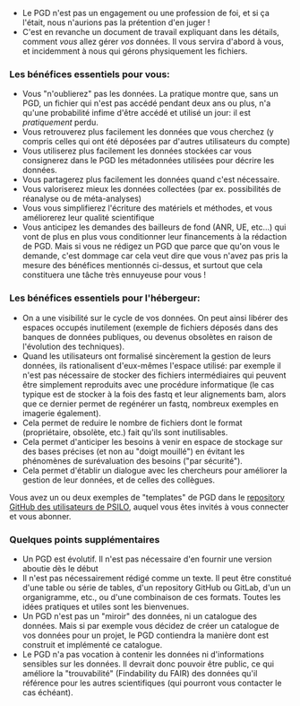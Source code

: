 - Le PGD n'est pas un engagement ou une profession de foi, et si ça l'était, nous n'aurions
  pas la prétention d'en juger !
- C'est en revanche un document de travail expliquant dans les détails, comment _vous_ allez
  gérer _vos_ données. Il vous servira d'abord à vous, et incidemment à nous qui gérons
  physiquement les fichiers.

### Les bénéfices essentiels pour vous:

- Vous "n'oublierez" pas les données. La pratique montre que, sans un PGD, un fichier qui
  n'est pas accédé pendant deux ans ou plus, n'a qu'une probabilité infime d'être accédé
  et utilisé un jour: il est _pratiquement_ perdu.
- Vous retrouverez plus facilement les données que vous cherchez (y compris celles qui ont
  été déposées par d'autres utilisateurs du compte)
- Vous utiliserez plus facilement les données stockées car vous consignerez dans le PGD
  les métadonnées utilisées pour décrire les données.
- Vous partagerez plus facilement les données quand c'est nécessaire.
- Vous valoriserez mieux les données collectées (par ex. possibilités de réanalyse ou de
  méta-analyses)
- Vous vous simplifierez l'écriture des matériels et méthodes, et vous améliorerez leur
  qualité scientifique
- Vous anticipez les demandes des bailleurs de fond (ANR, UE, etc...) qui vont de plus en
  plus vous conditionner leur financements à la rédaction de PGD. Mais si vous ne rédigez
  un PGD que parce que qu'on vous le demande, c'est dommage car cela veut dire que vous
  n'avez pas pris la mesure des bénéfices mentionnés ci-dessus, et surtout que cela
  constituera une tâche très ennuyeuse pour vous !

### Les bénéfices essentiels pour l'hébergeur:

- On a une visibilité sur le cycle de vos données. On peut ainsi libérer des espaces
  occupés inutilement (exemple de fichiers déposés dans des banques de données publiques,
  ou devenus obsolètes en raison de l'évolution des techniques).
- Quand les utilisateurs ont formalisé sincèrement la gestion de leurs données, ils
  rationalisent d'eux-mêmes l'espace utilisé: par exemple il n'est pas nécessaire de
  stocker des fichiers intermédiaires qui peuvent être simplement reproduits avec une
  procédure informatique (le cas typique est de stocker à la fois des fastq et leur
  alignements bam, alors que ce dernier permet de regénérer un fastq, nombreux exemples en
  imagerie également).
- Cela permet de reduire le nombre de fichiers dont le format (propriétaire, obsolète,
  etc.) fait qu'ils sont inutilisables.
- Cela permet d'anticiper les besoins à venir en espace de stockage sur des bases précises
  (et non au "doigt mouillé") en évitant les phénomènes de surévaluation des besoins ("par
  sécurité").
- Cela permet d'établir un dialogue avec les chercheurs pour améliorer la gestion de leur
  données, et de celles des collègues.

Vous avez un ou deux exemples de "templates" de PGD dans le [repository GitHub des
utilisateurs de PSILO](https://github.com/ARTbio/usePsilo), auquel vous êtes invités à
vous connecter et vous abonner.

### Quelques points supplémentaires

- Un PGD est évolutif. Il n'est pas nécessaire d'en fournir une version aboutie dès le début
- Il n'est pas nécessairement rédigé comme un texte. Il peut être constitué d'une table ou
  série de tables, d'un repository GitHub ou GitLab, d'un un organigramme, etc., ou d'une
  combinaison de ces formats. Toutes les idées pratiques et utiles sont les bienvenues.
- Un PGD n'est pas un "miroir" des données, ni un catalogue des données. Mais si par
  exemple vous décidez de créer un catalogue de vos données pour un projet, le PGD
  contiendra la manière dont est construit et implémenté ce catalogue.
- Le PGD n'a pas vocation à contenir les données ni d'informations sensibles sur les
  données. Il devrait donc pouvoir être public, ce qui améliore la "trouvabilité"
  (Findability du FAIR) des données qu'il référence pour les autres scientifiques (qui
  pourront vous contacter le cas échéant).
